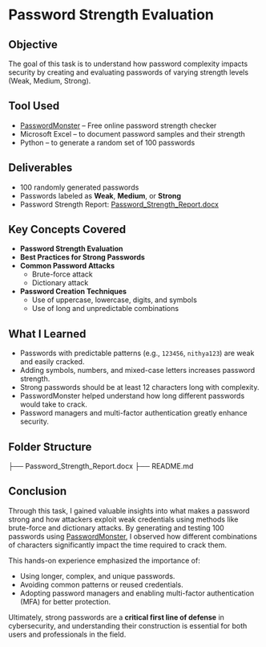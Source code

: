 # Password Strength Evaluation 

## Objective
The goal of this task is to understand how password complexity impacts security by creating and evaluating passwords of varying strength levels (Weak, Medium, Strong).

##  Tool Used
- [PasswordMonster](https://www.passwordmonster.com/) – Free online password strength checker
- Microsoft Excel – to document password samples and their strength
- Python – to generate a random set of 100 passwords

##  Deliverables
- 100 randomly generated passwords
- Passwords labeled as **Weak**, **Medium**, or **Strong**
- Password Strength Report: [Password_Strength_Report.docx](Password_Strength_Report.docx)

##  Key Concepts Covered
- **Password Strength Evaluation**
- **Best Practices for Strong Passwords**
- **Common Password Attacks**
  - Brute-force attack
  - Dictionary attack
- **Password Creation Techniques**
  - Use of uppercase, lowercase, digits, and symbols
  - Use of long and unpredictable combinations

## What I Learned
- Passwords with predictable patterns (e.g., `123456`, `nithya123`) are weak and easily cracked.
- Adding symbols, numbers, and mixed-case letters increases password strength.
- Strong passwords should be at least 12 characters long with complexity.
- PasswordMonster helped understand how long different passwords would take to crack.
- Password managers and multi-factor authentication greatly enhance security.

## Folder Structure
├── Password_Strength_Report.docx
├── README.md


##  Conclusion
Through this task, I gained valuable insights into what makes a password strong and how attackers exploit weak credentials using methods like brute-force and dictionary attacks. By generating and testing 100 passwords using [PasswordMonster](https://www.passwordmonster.com/), I observed how different combinations of characters significantly impact the time required to crack them.

This hands-on experience emphasized the importance of:
- Using longer, complex, and unique passwords.
- Avoiding common patterns or reused credentials.
- Adopting password managers and enabling multi-factor authentication (MFA) for better protection.

Ultimately, strong passwords are a **critical first line of defense** in cybersecurity, and understanding their construction is essential for both users and professionals in the field.
